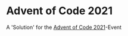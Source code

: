 # Advent of Code 2021

A 'Solution' for the [Advent of Code 2021](https://adventofcode.com/2021)-Event
